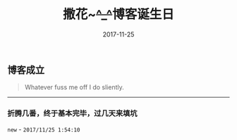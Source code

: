 ﻿---
layout: post
title: "撒花~~~^_^~~博客诞生日"
date: 2017-11-25
excerpt: "无意或有意，它终究还是开始了."
tags: [🤐历史]
comments: true
feature: http://jlwebs.github.io/assets/img/thumb.jpeg
---

## 博客成立


> Whatever fuss me off I do sliently.
----------

### 折腾几番，终于基本完毕，过几天来填坑 

`new` -  `2017/11/25 1:54:10 `